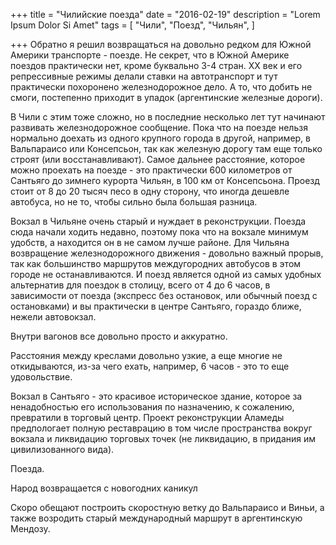 +++
title = "Чилийские поезда"
date = "2016-02-19"
description = "Lorem Ipsum Dolor Si Amet"
tags = [
    "Чили",
    "Поезд",
    "Чильян",
]

+++
Обратно я решил возвращаться на довольно редком для Южной Америки транспорте - поезде. Не секрет, что в Южной Америке поездов практически нет, кроме буквально 3-4 стран. ХХ век и его репрессивные режимы делали ставки на автотранспорт и тут практически похоронено железнодорожное дело. А то, что добить не смоги, постепенно приходит в упадок (аргентинские железные дороги).

В Чили с этим тоже сложно, но в последние несколько лет тут начинают развивать железнодорожное сообщение. Пока что на поезде нельзя нормально доехать из одного крупного города в другой, например, в Вальпараисо или Консепсьон, так как железную дорогу там еще только строят (или восстанавливают). Самое дальнее расстояние, которое можно проехать на поезде - это практически 600 километров от Сантьяго до зимнего курорта Чильян, в 100 км от Консепсьона. Проезд стоит от 8 до 20 тысяч песо в одну сторону, что иногда дешевле автобуса, но не то, чтобы сильно была большая разница.

Вокзал в Чильяне очень старый и нуждает в реконструкции. Поезда сюда начали ходить недавно, поэтому пока что на вокзале минимум удобств, а находится он в не самом лучше районе. Для Чильяна возвращение железнодорожного движения - довольно важный прорыв, так как большинство маршрутов междугородних автобусов в этом городе не останавливаются. И поезд является одной из самых удобных альтернатив для поездок в столицу, всего от 4 до 6 часов, в зависимости от поезда (экспресс без остановок, или обычный поезд с остановками) и вы практически в центре Сантьяго, гораздо ближе, нежели автовокзал.



Внутри вагонов все довольно просто и аккуратно.





Расстояния между креслами довольно узкие, а еще многие не откидываются, из-за чего ехать, например, 6 часов - это то еще удовольствие.



Вокзал в Сантьяго - это красивое историческое здание, которое за ненадобностью его использования по назначению, к сожалению, превратили в торговый центр. Проект реконструкции Аламеды предпологает полную реставрацию в том числе пространства вокруг вокзала и ликвидацию торговых точек (не ликвидацию, в придания им цивилизованного вида).



Поезда.



Народ возвращается с новогодних каникул







Скоро обещают построить скоростную ветку до Вальпараисо и Виньи, а также возродить старый международный маршрут в аргентинскую Мендозу.
